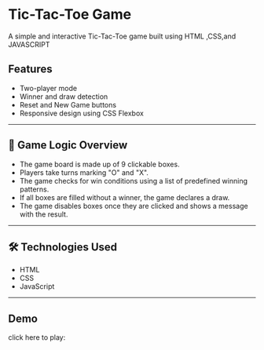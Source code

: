 # Tic-Tac-Toe  Game
A simple and interactive Tic-Tac-Toe game built using HTML ,CSS,and JAVASCRIPT

## Features

- Two-player mode  
- Winner and draw detection  
- Reset and New Game buttons  
- Responsive design using CSS Flexbox  

---

## 🧠 Game Logic Overview

- The game board is made up of 9 clickable boxes.  
- Players take turns marking "O" and "X".  
- The game checks for win conditions using a list of predefined winning patterns.  
- If all boxes are filled without a winner, the game declares a draw.  
- The game disables boxes once they are clicked and shows a message with the result.  

---

## 🛠 Technologies Used

- HTML  
- CSS  
- JavaScript 

---
## Demo
click here to play:
